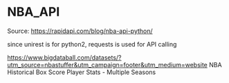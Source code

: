 # NBA_API
Source: https://rapidapi.com/blog/nba-api-python/

since unirest is for python2, requests is used for API calling


https://www.bigdataball.com/datasets/?utm_source=nbastuffer&utm_campaign=footer&utm_medium=website
NBA Historical Box Score Player Stats - Multiple Seasons